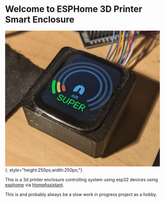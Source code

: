 # Welcome to ESPHome 3D Printer Smart Enclosure

![logo](./static/lcd_display-fs8.png){: style="height:250px;width:250px;"}

This is a 3d printer enclosure controlling system using esp32 devices using
[esphome](https://esphome.io/) via [HomeAssistant](https://www.home-assistant.io/).

This is and probably always be a slow work in progress project as a hobby.
